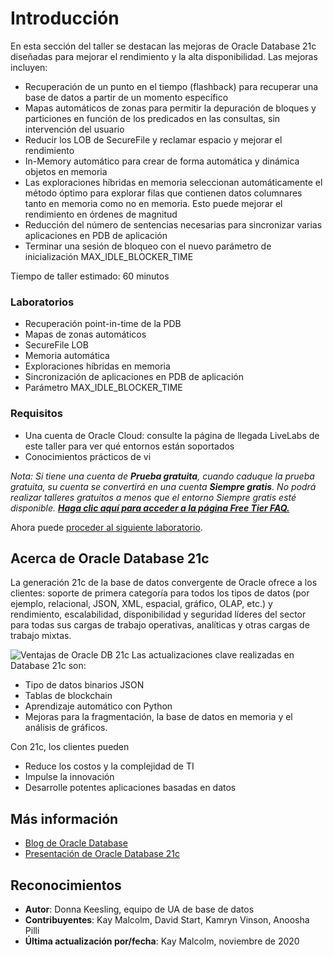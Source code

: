 # Introducción

En esta sección del taller se destacan las mejoras de Oracle Database 21c diseñadas para mejorar el rendimiento y la alta disponibilidad. Las mejoras incluyen:

*   Recuperación de un punto en el tiempo (flashback) para recuperar una base de datos a partir de un momento específico
*   Mapas automáticos de zonas para permitir la depuración de bloques y particiones en función de los predicados en las consultas, sin intervención del usuario
*   Reducir los LOB de SecureFile y reclamar espacio y mejorar el rendimiento
*   In-Memory automático para crear de forma automática y dinámica objetos en memoria
*   Las exploraciones híbridas en memoria seleccionan automáticamente el método óptimo para explorar filas que contienen datos columnares tanto en memoria como no en memoria. Esto puede mejorar el rendimiento en órdenes de magnitud
*   Reducción del número de sentencias necesarias para sincronizar varias aplicaciones en PDB de aplicación
*   Terminar una sesión de bloqueo con el nuevo parámetro de inicialización MAX\_IDLE\_BLOCKER\_TIME

Tiempo de taller estimado: 60 minutos

### Laboratorios

*   Recuperación point-in-time de la PDB
*   Mapas de zonas automáticos
*   SecureFile LOB
*   Memoria automática
*   Exploraciones híbridas en memoria
*   Sincronización de aplicaciones en PDB de aplicación
*   Parámetro MAX\_IDLE\_BLOCKER\_TIME

### Requisitos

*   Una cuenta de Oracle Cloud: consulte la página de llegada LiveLabs de este taller para ver qué entornos están soportados
*   Conocimientos prácticos de vi

_Nota: Si tiene una cuenta de **Prueba gratuita**, cuando caduque la prueba gratuita, su cuenta se convertirá en una cuenta **Siempre gratis**. No podrá realizar talleres gratuitos a menos que el entorno Siempre gratis esté disponible. **[Haga clic aquí para acceder a la página Free Tier FAQ.](https://www.oracle.com/cloud/free/faq.html)**_

Ahora puede [proceder al siguiente laboratorio](#next).

## Acerca de Oracle Database 21c

La generación 21c de la base de datos convergente de Oracle ofrece a los clientes: soporte de primera categoría para todos los tipos de datos (por ejemplo, relacional, JSON, XML, espacial, gráfico, OLAP, etc.) y rendimiento, escalabilidad, disponibilidad y seguridad líderes del sector para todas sus cargas de trabajo operativas, analíticas y otras cargas de trabajo mixtas.

![Ventajas de Oracle DB 21c](images/21c-support.png "Ventajas de Oracle DB 21c") Las actualizaciones clave realizadas en Database 21c son:

*   Tipo de datos binarios JSON
*   Tablas de blockchain
*   Aprendizaje automático con Python
*   Mejoras para la fragmentación, la base de datos en memoria y el análisis de gráficos.

Con 21c, los clientes pueden

*   Reduce los costos y la complejidad de TI
*   Impulse la innovación
*   Desarrolle potentes aplicaciones basadas en datos

## Más información

*   [Blog de Oracle Database](http://blogs.oracle.com/database)
*   [Presentación de Oracle Database 21c](https://blogs.oracle.com/database/introducing-oracle-database-21c)

## Reconocimientos

*   **Autor**: Donna Keesling, equipo de UA de base de datos
*   **Contribuyentes**: Kay Malcolm, David Start, Kamryn Vinson, Anoosha Pilli
*   **Última actualización por/fecha**: Kay Malcolm, noviembre de 2020